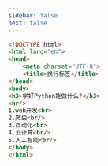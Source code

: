 ```yaml
---
sidebar: false
next: false
---
```

<BlogInfo/>






```html
<!DOCTYPE html>
<html lang="en">
<head>
    <meta charset="UTF-8">
    <title>换行标签</title>
</head>
<body>
<h3>学好Python能做什么?</h3>
<hr/>
1.web开发<br>
2.爬虫<br/>
3.自动化<br>
4.云计算<br/>
5.人工智能<br/>
</body>
</html>
```






<ActionBox />
        
<style>#top-box {margin-top:0.5rem!important;}</style>